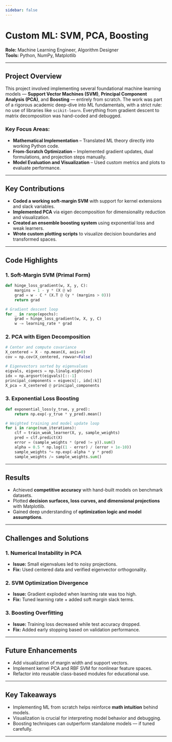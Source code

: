 ```yaml
---
sidebar: false
---
```

# Custom ML: SVM, PCA, Boosting  
**Role:** Machine Learning Engineer, Algorithm Designer  
**Tools:** Python, NumPy, Matplotlib  

---
## Project Overview  
This project involved implementing several foundational machine learning models — **Support Vector Machines (SVM)**, **Principal Component Analysis (PCA)**, and **Boosting** — entirely from scratch. The work was part of a rigorous academic deep-dive into ML fundamentals, with a strict rule: no use of libraries like `scikit-learn`. Everything from gradient descent to matrix decomposition was hand-coded and debugged.

### Key Focus Areas:  
- **Mathematical Implementation** – Translated ML theory directly into working Python code.  
- **From-Scratch Optimization** – Implemented gradient updates, dual formulations, and projection steps manually.  
- **Model Evaluation and Visualization** – Used custom metrics and plots to evaluate performance.


---
## Key Contributions  
- **Coded a working soft-margin SVM** with support for kernel extensions and slack variables.  
- **Implemented PCA** via eigen decomposition for dimensionality reduction and visualization.  
- **Created an ensemble boosting system** using exponential loss and weak learners.  
- **Wrote custom plotting scripts** to visualize decision boundaries and transformed spaces.  

---
## Code Highlights  
### 1. Soft-Margin SVM (Primal Form)  
```python
def hinge_loss_gradient(w, X, y, C):
    margins = 1 - y * (X @ w)
    grad = w - C * (X.T @ (y * (margins > 0)))
    return grad

# Gradient descent loop
for _ in range(epochs):
    grad = hinge_loss_gradient(w, X, y, C)
    w -= learning_rate * grad
```

### 2. PCA with Eigen Decomposition  
```python
# Center and compute covariance
X_centered = X - np.mean(X, axis=0)
cov = np.cov(X_centered, rowvar=False)

# Eigenvectors sorted by eigenvalues
eigvals, eigvecs = np.linalg.eigh(cov)
idx = np.argsort(eigvals)[::-1]
principal_components = eigvecs[:, idx[:k]]
X_pca = X_centered @ principal_components
```

### 3. Exponential Loss Boosting  
```python
def exponential_loss(y_true, y_pred):
    return np.exp(-y_true * y_pred).mean()

# Weighted training and model update loop
for i in range(num_iterations):
    clf = train_weak_learner(X, y, sample_weights)
    pred = clf.predict(X)
    error = (sample_weights * (pred != y)).sum()
    alpha = 0.5 * np.log((1 - error) / (error + 1e-10))
    sample_weights *= np.exp(-alpha * y * pred)
    sample_weights /= sample_weights.sum()
```

---
## Results  
- Achieved **competitive accuracy** with hand-built models on benchmark datasets.  
- Plotted **decision surfaces, loss curves, and dimensional projections** with Matplotlib.  
- Gained deep understanding of **optimization logic and model assumptions**.  

---
## Challenges and Solutions  
### 1. Numerical Instability in PCA  
- **Issue:** Small eigenvalues led to noisy projections.  
- **Fix:** Used centered data and verified eigenvector orthogonality.  

### 2. SVM Optimization Divergence  
- **Issue:** Gradient exploded when learning rate was too high.  
- **Fix:** Tuned learning rate + added soft margin slack terms.  

### 3. Boosting Overfitting  
- **Issue:** Training loss decreased while test accuracy dropped.  
- **Fix:** Added early stopping based on validation performance.  

---
## Future Enhancements  
- Add visualization of margin width and support vectors.  
- Implement kernel PCA and RBF SVM for nonlinear feature spaces.  
- Refactor into reusable class-based modules for educational use.  

---
## Key Takeaways  
- Implementing ML from scratch helps reinforce **math intuition** behind models.  
- Visualization is crucial for interpreting model behavior and debugging.  
- Boosting techniques can outperform standalone models — if tuned carefully.

---

